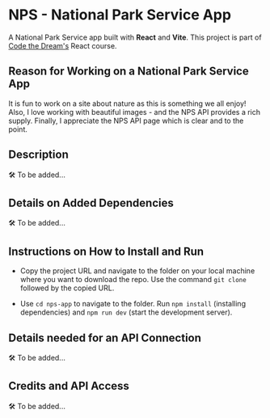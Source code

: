 # NPS - National Park Service App

A National Park Service app built with **React** and **Vite**. This project is part of [Code the Dream's]("https://codethedream.org/) React course.

## Reason for Working on a National Park Service App

It is fun to work on a site about nature as this is something we all enjoy! Also, I love working with beautiful images - and the NPS API provides a rich supply. Finally, I appreciate the NPS API page which is clear and to the point.

## Description

🛠️ To be added...

## Details on Added Dependencies

🛠️ To be added...

## Instructions on How to Install and Run

- Copy the project URL and navigate to the folder on your local machine where you want to download the repo. Use the command `git clone` followed by the copied URL.

- Use `cd nps-app` to navigate to the folder. Run `npm install` (installing dependencies) and `npm run dev` (start the development server).

## Details needed for an API Connection

🛠️ To be added...

## Credits and API Access

🛠️ To be added...

